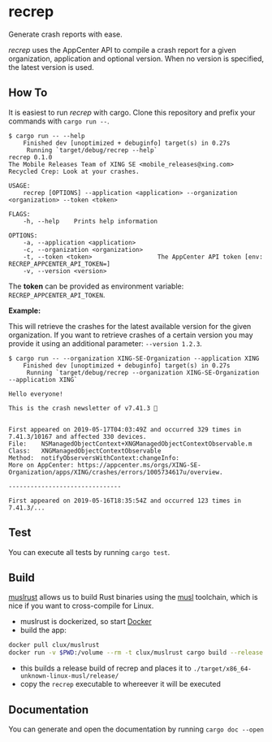 # recrep

Generate crash reports with ease.

_recrep_ uses the AppCenter API to compile a crash report for a given organization, application and optional version. When no version is specified, the latest version is used.

## How To

It is easiest to run _recrep_ with cargo. Clone this repository and prefix your commands with `cargo run --`.

```shell
$ cargo run -- --help
    Finished dev [unoptimized + debuginfo] target(s) in 0.27s
     Running `target/debug/recrep --help`
recrep 0.1.0
The Mobile Releases Team of XING SE <mobile_releases@xing.com>
Recycled Crep: Look at your crashes.

USAGE:
    recrep [OPTIONS] --application <application> --organization <organization> --token <token>

FLAGS:
    -h, --help    Prints help information

OPTIONS:
    -a, --application <application>
    -c, --organization <organization>
    -t, --token <token>                  The AppCenter API token [env: RECREP_APPCENTER_API_TOKEN=]
    -v, --version <version>
```

The **token** can be provided as environment variable: `RECREP_APPCENTER_API_TOKEN`.

**Example:**

This will retrieve the crashes for the latest available version for the given organization. If you want to retrieve crashes of a certain version you may provide it using an additional parameter:  `--version 1.2.3`.

```shell
$ cargo run -- --organization XING-SE-Organization --application XING
    Finished dev [unoptimized + debuginfo] target(s) in 0.27s
     Running `target/debug/recrep --organization XING-SE-Organization --application XING`

Hello everyone!

This is the crash newsletter of v7.41.3 💌


First appeared on 2019-05-17T04:03:49Z and occurred 329 times in 7.41.3/10167 and affected 330 devices.
File:    NSManagedObjectContext+XNGManagedObjectContextObservable.m
Class:   XNGManagedObjectContextObservable
Method:  notifyObserversWithContext:changeInfo:
More on AppCenter: https://appcenter.ms/orgs/XING-SE-Organization/apps/XING/crashes/errors/1005734617u/overview.

-------------------------------

First appeared on 2019-05-16T18:35:54Z and occurred 123 times in 7.41.3/...
```

## Test

You can execute all tests by running `cargo test`.

## Build

[muslrust](https://github.com/clux/muslrust) allows us to build Rust binaries using the [musl](https://www.musl-libc.org) toolchain, which is nice if you want to cross-compile for Linux.

- muslrust is dockerized, so start [Docker](https://www.docker.com)
- build the app:

```bash
docker pull clux/muslrust
docker run -v $PWD:/volume --rm -t clux/muslrust cargo build --release
```

- this builds a release build of recrep and places it to `./target/x86_64-unknown-linux-musl/release/`
- copy the `recrep` executable to whereever it will be executed

## Documentation

You can generate and open the documentation by running `cargo doc --open`
